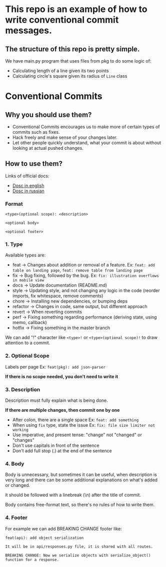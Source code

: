 # This repo is an example of how to write conventional commit messages.

## The structure of this repo is pretty simple.

We have main.py program that uses files from pkg to do some logic of:
- Calculating length of a line given its two points
- Calculating circle's square given its radius of `Line` class

# Conventional Commits

## Why you should use them?

- Conventional Commits encourages us to make more of certain types of commits such as fixes.
- Hack freely and make sense of your changes later.
- Let other people quickly understand, what your commit is about without looking at actual pushed changes.

## How to use them?

Links of official docs:
- [Dosc in english](https://www.conventionalcommits.org/en/v1.0.0/)
- [Dosc in russian](https://www.conventionalcommits.org/ru/v1.0.0/)

### Format
 
```
<type>(optional scope): <description>

<optional body>

<optional footer>
```

 
### 1. Type
 
Available types are:
 
- feat     → Changes about addition or removal of a feature. Ex: `feat: add table on landing page`, `feat: remove table from landing page`
- fix      → Bug fixing, followed by the bug. Ex: `fix: illustration overflows in mobile view`
- docs     → Update documentation (README.md)
- style    → Updating style, and not changing any logic in the code (reorder imports, fix whitespace, remove comments)
- chore    → Installing new dependencies, or bumping deps
- refactor → Changes in code, same output, but different approach
- revert   → When reverting commits
- perf     → Fixing something regarding performance (deriving state, using memo, callback)
- hotfix   → Fixing something in the master branch

We can add "!" character like `<type>!` or `<type>(optional scope)!` to draw attention to a commit.
 
### 2. Optional Scope
 
Labels per page Ex: `feat(pkg): add json-parser`
 
**If there is no scope needed, you don't need to write it**
 
### 3. Description
 
Description must fully explain what is being done.
 
**If there are multiple changes, then commit one by one**
 
- After colon, there are a single space Ex: `feat: add something`
- When using `fix` type, state the issue Ex: `fix: file size limiter not working`
- Use imperative, and present tense: "change" not "changed" or "changes"
- Don't use capitals in front of the sentence
- Don't add full stop (.) at the end of the sentence

### 4. Body

Body is unnecessary, but sometimes it can be useful, when description is very long
and there can be some additional explanations on what's added or changed.

it should be followed with a linebreak (\n) after the title of commit.

Body contains free-format text, so there's no rules of how to write them.

### 4. Footer

For example we can add BREAKING CHANGE footer like:

```
feat(api): add object serialization

It will be in api/responses.py file, it is shared with all routes.

BREAKING CHANGE: Now we serialize objects with serialize_object() function for a response.
```